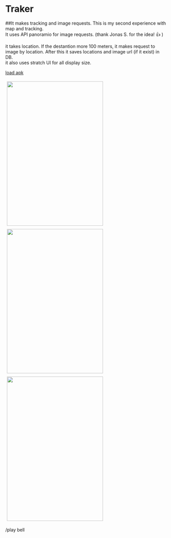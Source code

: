 # Traker
##It makes tracking and image requests.
This is my second experience with map and tracking.<br/>
It uses API panoramio for image requests. (thank Jonas S. for the idea! :thumbsup: )<br/>

it takes location. If the destantion more 100 meters, it makes request to image by location.
After this it saves locations and image url (if it exist) in DB.<br/>
it also uses stratch UI  for all display size.


[load apk](https://raw.githubusercontent.com/brodjag/traker/master/app/build/outputs/apk/app-debug.apk)

<Image width=300 height=450 hspace=5 vspace=5  src="https://dl.dropboxusercontent.com/s/8uekehfeu43bw9j/Screenshot_2015-10-18-13-27-37.png?dl=0" />
<Image width=300 height=450 hspace=5 vspace=5 src="https://dl.dropboxusercontent.com//s/8l07cfyprbvbtbk/Screenshot_2015-10-18-13-25-15.png?dl=0" />
<Image width=300 height=450 hspace=5 vspace=5 src="https://dl.dropboxusercontent.com/s/oeaiy1rozd4bwsl/Screenshot_2015-10-18-13-54-00.png?dl=0" />



/play bell


